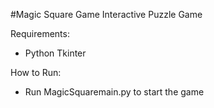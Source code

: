 #Magic Square Game
Interactive Puzzle Game

Requirements:
- Python Tkinter

How to Run:
- Run MagicSquaremain.py to start the game
